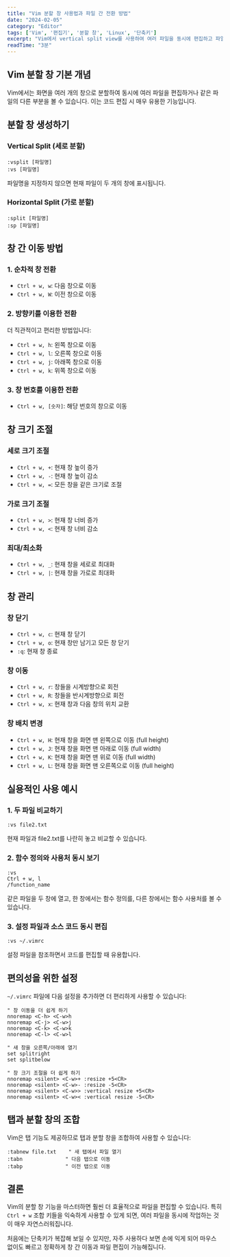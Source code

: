 ```yaml
---
title: "Vim 분할 창 사용법과 파일 간 전환 방법"
date: "2024-02-05"
category: "Editor"
tags: ['Vim', '편집기', '분할 창', 'Linux', '단축키']
excerpt: "Vim에서 vertical split view를 사용하여 여러 파일을 동시에 편집하고 파일 간 전환하는 방법을 소개합니다."
readTime: "3분"
---
```


## Vim 분할 창 기본 개념

Vim에서는 화면을 여러 개의 창으로 분할하여 동시에 여러 파일을 편집하거나 같은 파일의 다른 부분을 볼 수 있습니다. 이는 코드 편집 시 매우 유용한 기능입니다.

## 분할 창 생성하기

### Vertical Split (세로 분할)

```vim
:vsplit [파일명]
:vs [파일명]
```

파일명을 지정하지 않으면 현재 파일이 두 개의 창에 표시됩니다.

### Horizontal Split (가로 분할)

```vim
:split [파일명]
:sp [파일명]
```

## 창 간 이동 방법

### 1. 순차적 창 전환

- `Ctrl + w, w`: 다음 창으로 이동
- `Ctrl + w, W`: 이전 창으로 이동

### 2. 방향키를 이용한 전환

더 직관적이고 편리한 방법입니다:

- `Ctrl + w, h`: 왼쪽 창으로 이동
- `Ctrl + w, l`: 오른쪽 창으로 이동
- `Ctrl + w, j`: 아래쪽 창으로 이동
- `Ctrl + w, k`: 위쪽 창으로 이동

### 3. 창 번호를 이용한 전환

- `Ctrl + w, [숫자]`: 해당 번호의 창으로 이동

## 창 크기 조절

### 세로 크기 조절

- `Ctrl + w, +`: 현재 창 높이 증가
- `Ctrl + w, -`: 현재 창 높이 감소
- `Ctrl + w, =`: 모든 창을 같은 크기로 조절

### 가로 크기 조절

- `Ctrl + w, >`: 현재 창 너비 증가
- `Ctrl + w, <`: 현재 창 너비 감소

### 최대/최소화

- `Ctrl + w, _`: 현재 창을 세로로 최대화
- `Ctrl + w, |`: 현재 창을 가로로 최대화

## 창 관리

### 창 닫기

- `Ctrl + w, c`: 현재 창 닫기
- `Ctrl + w, o`: 현재 창만 남기고 모든 창 닫기
- `:q`: 현재 창 종료

### 창 이동

- `Ctrl + w, r`: 창들을 시계방향으로 회전
- `Ctrl + w, R`: 창들을 반시계방향으로 회전
- `Ctrl + w, x`: 현재 창과 다음 창의 위치 교환

### 창 배치 변경

- `Ctrl + w, H`: 현재 창을 화면 맨 왼쪽으로 이동 (full height)
- `Ctrl + w, J`: 현재 창을 화면 맨 아래로 이동 (full width)
- `Ctrl + w, K`: 현재 창을 화면 맨 위로 이동 (full width)
- `Ctrl + w, L`: 현재 창을 화면 맨 오른쪽으로 이동 (full height)

## 실용적인 사용 예시

### 1. 두 파일 비교하기

```vim
:vs file2.txt
```

현재 파일과 file2.txt를 나란히 놓고 비교할 수 있습니다.

### 2. 함수 정의와 사용처 동시 보기

```vim
:vs
Ctrl + w, l
/function_name
```

같은 파일을 두 창에 열고, 한 창에서는 함수 정의를, 다른 창에서는 함수 사용처를 볼 수 있습니다.

### 3. 설정 파일과 소스 코드 동시 편집

```vim
:vs ~/.vimrc
```

설정 파일을 참조하면서 코드를 편집할 때 유용합니다.

## 편의성을 위한 설정

`~/.vimrc` 파일에 다음 설정을 추가하면 더 편리하게 사용할 수 있습니다:

```vim
" 창 이동을 더 쉽게 하기
nnoremap <C-h> <C-w>h
nnoremap <C-j> <C-w>j
nnoremap <C-k> <C-w>k
nnoremap <C-l> <C-w>l

" 새 창을 오른쪽/아래에 열기
set splitright
set splitbelow

" 창 크기 조절을 더 쉽게 하기
nnoremap <silent> <C-w>+ :resize +5<CR>
nnoremap <silent> <C-w>- :resize -5<CR>
nnoremap <silent> <C-w>> :vertical resize +5<CR>
nnoremap <silent> <C-w>< :vertical resize -5<CR>
```

## 탭과 분할 창의 조합

Vim은 탭 기능도 제공하므로 탭과 분할 창을 조합하여 사용할 수 있습니다:

```vim
:tabnew file.txt    " 새 탭에서 파일 열기
:tabn              " 다음 탭으로 이동
:tabp              " 이전 탭으로 이동
```

## 결론

Vim의 분할 창 기능을 마스터하면 훨씬 더 효율적으로 파일을 편집할 수 있습니다. 특히 `Ctrl + w` 조합 키들을 익숙하게 사용할 수 있게 되면, 여러 파일을 동시에 작업하는 것이 매우 자연스러워집니다.

처음에는 단축키가 복잡해 보일 수 있지만, 자주 사용하다 보면 손에 익게 되어 마우스 없이도 빠르고 정확하게 창 간 이동과 파일 편집이 가능해집니다.